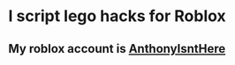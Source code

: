 # I script lego hacks for Roblox

## My roblox account is [AnthonyIsntHere](https://www.roblox.com/users/1414978355/profile)
